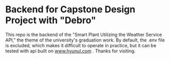 # Backend for Capstone Design Project with "Debro"

This repo is the backend of the "Smart Plant Utilizing the Weather Service API," the theme of the university's graduation work.
By default, the .env file is excluded, which makes it difficult to operate in practice, but it can be tested with api built on www.hyunul.com .
Thanks for visiting.
